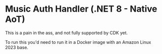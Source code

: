 # Music Auth Handler (.NET 8 - Native AoT)

This is a pain in the ass, and not fully supported by CDK yet.

To run this you'd need to run it in a Docker image with an Amazon Linux 2023 base.
